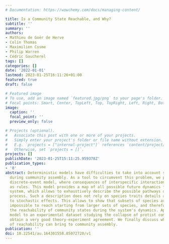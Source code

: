 ```yaml
---
# Documentation: https://wowchemy.com/docs/managing-content/

title: Is a Community State Reachable, and Why?
subtitle: ''
summary: ''
authors:
- Mathieu de Goër de Herve
- Colin Thomas
- Maximilien Cosme
- Philip Warren
- Cédric Gaucherel
tags: []
categories: []
date: '2022-01-01'
lastmod: 2023-01-25T16:11:26+01:00
featured: true
draft: false

# Featured image
# To use, add an image named `featured.jpg/png` to your page's folder.
# Focal points: Smart, Center, TopLeft, Top, TopRight, Left, Right, BottomLeft, Bottom, BottomRight.
image:
  caption: ''
  focal_point: ''
  preview_only: false

# Projects (optional).
#   Associate this post with one or more of your projects.
#   Simply enter your project's folder or file name without extension.
#   E.g. `projects = ["internal-project"]` references `content/project/deep-learning/index.md`.
#   Otherwise, set `projects = []`.
projects: []
publishDate: '2023-01-25T15:11:25.959378Z'
publication_types:
- '0'
abstract: Deterministic models have difficulties to take into account stochasticity
  during community assembly. As a tool to circumvent this problem, we present a qualitative
  discrete-event model, where consequences of interspecific interactions are described
  as rules. This model provides a map of all possible future dynamics for a given
  system, which allows to exhaustively describe the possible pathways during an assembly
  process. Such a description does not rely on species traits details and is insensitive
  to stochastic effects. This allows to show that subsets of species are sometimes
  impossible to reach starting from larger sets of species, and therefore to question
  the reachability of community states during the system's dynamics. Applying the
  model to an experimental dataset studying the collapse of protist communities, we
  obtain a very good theory-experiment agreement. We finally discuss what the notion
  of reachability can bring to community assembly.
publication: ''
doi: 10.22541/au.164301558.85072720/v1
---
```

